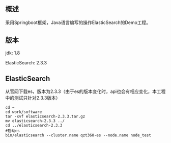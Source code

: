 概述
---
采用Springboot框架，Java语言编写的操作ElasticSearch的Demo工程。

版本
---
jdk: 1.8

ElasticSearch: 2.3.3

ElasticSearch
---
从官网下载es，版本为2.3.3（由于es的版本变化时，api也会有相应变化，本工程中的测试只针对2.3.3版本）
```shell
cd ~
cd work/software
tar -xvf elasticsearch-2.3.3.tar.gz
mv elasticsearch-2.3.3 ../
cd ../elasticsearch-2.3.3
#启动es
bin/elasticsearch --cluster.name qzt360-es --node.name node_test
```
